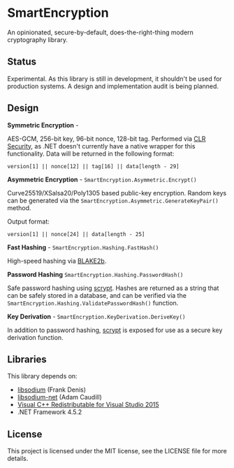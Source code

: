 # SmartEncryption

An opinionated, secure-by-default, does-the-right-thing modern cryptography library.

## Status

Experimental. As this library is still in development, it shouldn't be used for production systems. A design and implementation audit is being planned.

## Design

**Symmetric Encryption** - 

AES-GCM, 256-bit key, 96-bit nonce, 128-bit tag. Performed via [CLR Security](https://clrsecurity.codeplex.com/), as .NET doesn't currently have a native wrapper for this functionality. Data will be returned in the following format:

    version[1] || nonce[12] || tag[16] || data[length - 29]

**Asymmetric Encryption** - `SmartEncryption.Asymmetric.Encrypt()`

Curve25519/XSalsa20/Poly1305 based public-key encryption. Random keys can be generated via the `SmartEncryption.Asymmetric.GenerateKeyPair()` method.

Output format:

    version[1] || nonce[24] || data[length - 25]

**Fast Hashing** - `SmartEncryption.Hashing.FastHash()`

High-speed hashing via [BLAKE2b](https://blake2.net/).

**Password Hashing** `SmartEncryption.Hashing.PasswordHash()`

Safe password hashing using [scrypt](https://en.wikipedia.org/wiki/Scrypt). Hashes are returned as a string that can be safely stored in a database, and can be verified via the `SmartEncryption.Hashing.ValidatePasswordHash()` function.

**Key Derivation** - `SmartEncryption.KeyDerivation.DeriveKey()`

In addition to password hashing, [scrypt](https://en.wikipedia.org/wiki/Scrypt) is exposed for use as a secure key derivation function.

## Libraries

This library depends on:

 * [libsodium](https://github.com/jedisct1/libsodium) (Frank Denis)
 * [libsodium-net](https://github.com/adamcaudill/libsodium-net) (Adam Caudill)
 * [Visual C++ Redistributable for Visual Studio 2015](https://www.microsoft.com/en-us/download/details.aspx?id=48145)
 * .NET Framework 4.5.2


## License

This project is licensed under the MIT license, see the LICENSE file for more details.
